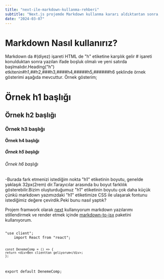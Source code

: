 ```yaml
---
title: "next-ile-markdown-kullanma-rehberi"
subtitle: "Next.js projemde Markdown kullanma kararı aldıktantan sonra, markdown nasıl kullandığımı anlatan bir blog, bu blog yazısında markdown kullanımını ve faydalarını göreceğiz,markdown için custom css nasıl yazabilirizbunu anlayacağız"
date: "2024-03-07"
---
```


# Markdown Nasıl kullanırız?

Markdown da #(diyez) işareti HTML de "h" etiketine karşılık gelir # işareti konulduktan sonra yazılan ifade boşluk olmalı ve yeni satırda başlmalıdır.Heading("h") etkitenin#h1,##h2,###h3,####h4,#####h5,######h6 şeklinde örnek gösterimi aşağıda mevcuttur.
Örnek gösterim;

# Örnek h1 başlığı

## Örnek h2 başlığı

### Örnek h3 başlığı

#### Örnek h4 başlığı

##### Örnek h5 başlığı

###### Örnek h6 başlığı

-Burada fark etmenizi istediğim nokta "h1" etiketinin boyutu, genelde yaklaşık 32px(2rem) dir.Tarayıcılar arasında bu boyut farklılık gösterebilir.Bizim oluşturduğumuz "h1" etiketinin boyutu çok daha küçük çünkü markdown yazımızdaki "h1" etiketimize CSS ile ulaşarak fontunu istediğimiz değere çevirdik.Peki bunu nasıl yaptık?

Projem framwork olarak [next](https://www.npmjs.com/package/next) kullanıyorum markdown yazılarımı stillendirmek ve render etmek içinde [markdown-to-jsx](https://www.npmjs.com/package/markdown-to-jsx) paketini kullanıyorum.

<Code language="javascript">
"use client";
    import React from "react";

    const DenemeComp = () => {
    return <div>Ben clienttan geliyorum</div>;
    };

export default DenemeComp;

</Code>

